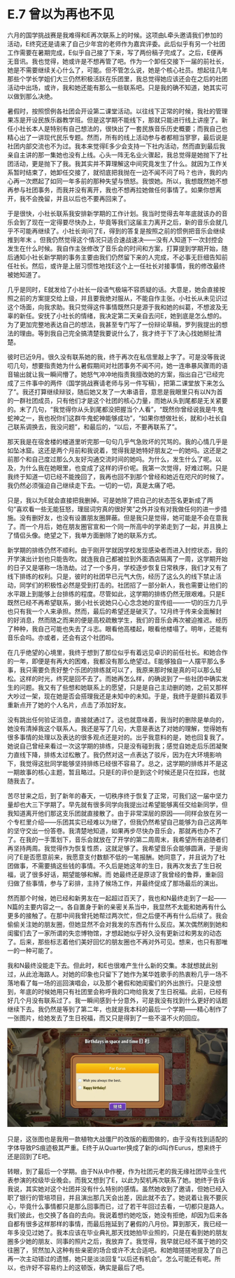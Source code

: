 # E.7 曾以为再也不见

六月的国学挑战赛是我难得和E再次联系上的时候。这项由L牵头邀请我们参加的活动，E终究还是请来了自己少年宫的老师作为嘉宾评委。此后似乎有另一个社团工作需要在暑期完成，E似乎自己接了下来，写了两份稿子完成了。之后，E便再无音讯。我也觉得，她或许是不想再管了吧。作为一个卸任交接下一届的前社长，她是不需要继续关心什么了，可能。但不管怎么说，她是个核心社员。想起往几年那些个学长学姐们大三仍然积极活跃在乐团里，我总觉得她应该还会在之后的社团活动中出场，或许，我和她还能有那么一些联系吧。只是我的确不知道，她其实可以做到那么决绝。

暑假时，按照惯例各社团会开设第二课堂活动。以往线下正常的时候，我社的管理果冻是开设民族乐器教学班。但是这学期不能线下，那就只能进行线上讲座了。新任小社长本人是特别有自己想法的，很快出了一套民族音乐历史概要；而我自己也精心出了一讲现代民乐专题。然而，所有的线上活动参与者都相当寥寥，最后说是社团内部交流也不为过。我本来觉得E多少会支持一下社内活动，然而直到最后我亲自主讲的那一集她也没有上线。心头一阵无名业火骤起，我总觉得是她抛下了社团活动，更是抛下了我。我其实并不算理解这中间究竟发生了什么。就因为工作关系暂时结束了，她卸任交接了，就彻底把我抛在一边不闻不问了吗？也许，我的内心再一次燃起了如同一年多前的那种失望与愤怒。我恨她。所以，我想既然她不想再参与社团事务，而我并没有离开，我也不想再拉她做任何事情了。如果你想离开，我不会挽留，并且以后也不要再回来了。

于是很快，小社长联系我安排新学期的工作计划。我当时觉得去年年底就该办的音乐会到了现在一定得要尽快办上，毕竟等我们这届主力离开之后，新的音乐会就几乎不可能再继续了。小社长询问了E，得到的答复是按照之前的惯例把音乐会继续推到年末 。但我仍然觉得这个情况只适合速战速决——没有人知道下一次封控会发生在什么时候。我自作主张修改了音乐会的时间和方案，打算提到学期开始，随后通知小社长新学期的事务主要由我们仍然留下来的人完成，不必事无巨细告知前任社长。然后，或许是上层习惯性地找E这个上一任社长对接事情，我的修改最终被她知道了。

几乎是同时，E就发给了小社长一段语气极端不容质疑的话。大意是，她会直接按照之前的方案提交给上级，并且要我绝对服从，不能自作主张。小社长从未见识过这个场面，向我求助。我只觉得这件事情既然只是源于我和她的纠葛，不想波及无辜的新任。安抚了小社长的情绪，我决定第二天亲自去问E，她到底是怎么想的。为了更加完整地表达自己的想法，我甚至专门写了一份辩论草稿，罗列我提出的想法的理由。等到我自己完全搞清楚我要说什么了，我才终于下了决心找她掰扯清楚。

彼时已近9月。很久没有联系她的我，终于再次在私信里敲上字了。可是没等我说叨几句，想要指责她为什么暑假期间对社团事务不闻不问，她一连串暴风骤雨的语音输出就让我一瞬间懵了。她怒气冲冲地指责我擅改她的方案，指出自己“已经完成了三件事中的两件（国学挑战赛请老师与另一件写稿），把第二课堂放下来怎么了”。我还打算继续辩驳，随后她又发了一大串语音，意思是我眼里只有以N为首的一群社团成员，只有他们才是这个社团的核心力量，而她从头到尾都是无关紧要的。末了几句，“我觉得你从头到尾都没把握当个人看”，“既然你曾经说我是牛鬼蛇神之一，我也祝你们这群牛鬼蛇神能够成功”，“如果你想做社长，就和小社长自己联系调换去，我没问题”，和最后的，“以后，不要再联系了”。

那天我是在宿舍楼的楼道里听完那一句句几乎气急败坏的咒骂的。我的心情几乎是如坠冰窟。这还是两个月前和我说着，觉得我是她特好朋友之一的她吗。这还是之前那个和自己度过那么久友好沟通交流时间的她吗。为什么，发生什么了呢。以及，为什么我在她眼里，也变成了这样的评价呢。我第一次觉得，好难过啊。只是我终于知道一切已经不能挽回了，我再也回不到那个曾经和她近在咫尺的时候了。我仍然必须强迫自己继续走下去。一切的一切，真是太痛了吧。

只是，我以为E就会直接把我删掉。可是她除了把自己的状态签名更新成了两句“喜欢看一些无能狂怒，理屈词穷真的很好笑”之外并没有对我做任何的进一步措施。没有删好友，也没有设置朋友圈屏蔽。但是我只是觉得，她可能是不会在意我了。而一个月后，她在朋友圈官宣和一个同一所高中的学弟走到了一起，并且换上了情侣头像。绝望之下，我单方面删除了她的联系方式。

新学期的排练仍然不顺利。由于刚开学就因学校发现感染者而进入封控状态，我的开学演出计划也只能告吹。就连我自己都被拉到外面酒店隔离了一周，这学期开始的日子又是堪称一场浩劫。过了一个多月，学校逐步恢复日常秩序，我们才又有了线下排练的权利。只是，彼时的社团早已元气大伤，经历了这么久的线下禁止活动，同学们的积极性必然是受到打击的。社团招了一部分新人，我也需要让他们的水平跟上到能够上台排练的程度。尽管如此，这学期的排练仍然无限艰难。只是E既然已经不再希望联系，据小社长说她只心心念念她的宣传组——一切的压力几乎也只有我一个人来承担。然而，最后的希望还是破灭了。12月终于传来全面解封的好消息，然而随之而来的便是高校疏散学生，我们的音乐会再次被迫推迟。经历了种种，我自己可能也失去了斗志。眼看他高楼起，眼看他楼塌了。明年，还能有音乐会吗。亦或者，还会有这个社团吗。

在几乎绝望的心境里，我终于想到了那位似乎有着远见卓识的前任社长。和她合作的一年，即便是有再大的困难，我都没有那么绝望过。E能够独自一人摆平那么多事，我只需要负责好整个乐团的排练就可以了，我原来那时候是真的可以那么轻松。这样的时光，终究是回不去了。而她再怎么样，的确说到了一些社团中确实发生的问题。我又有了些想和她联系上的愿望，只是是自己主动删的她，之前又那样大吵过一架，现在她是否会搭理我还是未知中的未知。于是，我终于是颤抖着双手重新点开了她的个人名片，点击了添加好友。

没有跳出任何验证消息，直接就通过了。这也就意味着，我当时的删除是单向的，她没有清掉我这个联系人。我还是写了几句，大意是表达了对她的理解，觉得她有很多事情的处理以及表达的很多观点还是对的。出乎我意料的是，她也回复我了。她说自己曾经来看过一次这学期的排练，只是没有碰到我；感觉自她走后乐团凝聚力直线下降，排练太过松散了。我仍然对这一点表达了驳斥，因为在大环境影响下，我觉得这批同学能够坚持排练已经很不容易了。总之，这学期的排练并不是这一期故事的核心主题，暂且略过。只是E的评价是到这个时候还是只在拉踩，也就随我去了。

苦尽甘来之后，到了新年的春天，一切秩序终于恢复了正常，可我们这一届中坚力量却也大三下学期了。早先就有很多同学向我提出过希望能够离任交给新同学，但我知道离开他们那这支乐团就直接散了。由于非常深层的原因——同样会放在另一个专栏里介绍——乐团其实已经难以为继了，但我仍然希望自己能够为自己这两年的坚守交出一份答卷。我清楚地知道，如果再步尽快办音乐会，那就再也办不了了。在我的一手策划下，音乐会就放在了开学的第二周周末，我希望所有追随者们再坚持两周。我觉得作为恢复性质，这就足够了。我希望音乐会能够圆满，于是询问了E是否愿意前来，我愿意支付数额不低的一笔报酬。她同意了，并且说为了社团做事，不需要搞这些钱的事情。不久后是她这年的生日，我再次发去了生日祝福，说了很多好话，期望能够和解。而 她最终还是原谅了我曾经的鲁莽，重新回归做了些事情，参与了彩排，主持了候场工作，并最终促成了那场最后的演出。

然而那个时候，她已经和新男友在一起超过百天了，我也和N最终走到了一起——N篇的主要内容之一。各自置身于新的亲密关系当中，我显然不太能和她再有什么更多的接触了。在那中间我曾托她帮过两次忙，但之后便不再有什么后续了。我会偷偷关注她的朋友圈，但她显然不会对我发的东西有什么反应。某次偶然刷到她和闺蜜们去了一家所谓的失恋博物馆，才想起她似乎好久没有更新过和男友的动态了。后来，那些标志着他们美好回忆的朋友圈也不再对外可见。想来，也只有那唯一的一种可能了。

我和N最终没能走下去。但此时，和E也很难产生什么新的交集。本就想就此别过，从此沧海路人。对她的印象也只留下了她作为某华姓歌手的热衷粉几乎一场不落地看了每一场的巡回演唱会，以及那个暑假和她闺蜜们的外出旅行。只是没想到，年底的时候她用只有社团里会称呼我的口吻给我发了生日祝福。此前，已经有好几个月没有联系过了。我一瞬间感到十分意外，可是我没有找到什么更好的话题继续下去。我仍然是等到了第二年，也就是我本科的最后一个学期——精心制作了一张图片，给她发去了生日祝福，而又只是得到了一些不温不火的回应。

![](./figs/E-7-1.jpg)

只是，这张图也是我用一款植物大战僵尸的改版的截图做的，由于没有找到适配的字体导致PS痕迹极其严重。E终于从Quarter换成了新的id叫作Eurus，想来终于还是回到了E吧。

转眼，到了最后一个学期。由于N从中作梗，作为社团元老的我无缘社团毕业生代表参演的校级毕业晚会。而我又想到了E，以此为契机再次联系了她。她终于告诉我说，其实她对这个社团并没有什么特别的感情。虽然她收到了邀请，但她已经入职了银行的管培项目，并且演出那几天会出差，因此就不去了。她说着让我不要灰心，毕竟什么事情都只是那么回事而已，过了若干年回过去看，一切都只是路人。我们彼此，也交换了各自的去向。我说着想约她吃饭，她没有拒绝，却因为后来各自都有很多这样那样的事情，而最后拖延到了暑假的八月份。算到那天，我已经一年多没见过她了。我本应该在毕业典礼那天找她拍毕业照的，只是在看到她的朋友圈多少她的朋友、同事的照片之后，我放弃了。我觉得，我早就已经不属于她的交往圈了，贸然加入这种有些亲密的场合或许不太合适吧。和她暗搓搓地提及了自己再一次主动错过的遗憾，她只是淡淡回复“以后还有机会”。怎么可能还有呢。所以，也许好不容易约上的这顿饭，确实是最后了吧。
